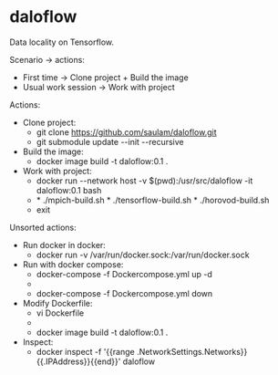 # daloflow
Data locality on Tensorflow.


Scenario -> actions:
* First time         -> Clone project + Build the image
* Usual work session -> Work with project


Actions:
* Clone project:
  * git clone https://github.com/saulam/daloflow.git
  * git submodule update --init --recursive
* Build the image:
  * docker image build -t daloflow:0.1 .
* Work with project:
  * docker run --network host -v $(pwd):/usr/src/daloflow -it daloflow:0.1 bash
  + <work session>
    * ./mpich-build.sh		
    * ./tensorflow-build.sh
    * ./horovod-build.sh	
  * exit


Unsorted actions:
* Run docker in docker:
  * docker run -v /var/run/docker.sock:/var/run/docker.sock <other options>
* Run with docker compose:
  * docker-compose -f Dockercompose.yml up -d
  * <work session>
  * docker-compose -f Dockercompose.yml down
* Modify Dockerfile:
  * vi Dockerfile
  * <edit the options needed>
  * docker image build -t daloflow:0.1 .
* Inspect:
  * docker inspect -f '{{range .NetworkSettings.Networks}}{{.IPAddress}}{{end}}' daloflow

